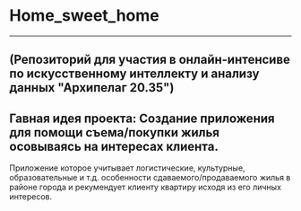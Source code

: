 # Home_sweet_home
---
(Репозиторий для участия в онлайн-интенсиве по искусственному интеллекту и анализу данных "Архипелаг 20.35")
---
Гавная идея проекта: Создание приложения для помощи съема/покупки жилья осовываясь на интересах клиента.
---
Приложение которое учитывает логистические, культурные, образовательные и т.д. особенности сдаваемого/продаваемого жилья в районе города и рекумендует клиенту квартиру исходя из его личных интересов. 
